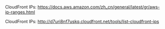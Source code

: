 
CloudFront IPs:
https://docs.aws.amazon.com/zh_cn/general/latest/gr/aws-ip-ranges.html

CloudFront IPs:
http://d7uri8nf7uskq.cloudfront.net/tools/list-cloudfront-ips